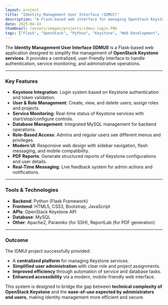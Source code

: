```yaml
---
layout: project
title: "Identity Management User Interface (IDMUI)"
description: "A Flask-based web interface for managing OpenStack Keystone services with authentication, user/role management, and real-time service monitoring."
date: 2025-04-24
thumbnail: /assets/images/projects/idmui-login.PNG
tags: ["Flask", "OpenStack", "Python", "Keystone", "Web Development", "Identity Management"]
---
```


The **Identity Management User Interface (IDMUI)** is a Flask-based web application designed to simplify the management of **OpenStack Keystone services**. It provides a centralized, user-friendly interface to handle authentication, service monitoring, and administrative operations.

---

### Key Features
- **Keystone Integration**: Login system based on Keystone authentication and token validation.  
- **User & Role Management**: Create, view, and delete users; assign roles and projects.  
- **Service Monitoring**: Real-time status of Keystone services with start/stop/configure controls.  
- **Database Management**: Integrated MySQL management for backend operations.  
- **Role-Based Access**: Admins and regular users see different menus and privileges.  
- **Modern UI**: Responsive web design with sidebar navigation, flash messaging, and mobile compatibility.  
- **PDF Reports**: Generate structured reports of Keystone configurations and user details.  
- **Real-Time Messaging**: Live feedback system for admin actions and notifications.  

---

### Tools & Technologies
- **Backend**: Python (Flask Framework)  
- **Frontend**: HTML5, CSS3, Bootstrap, JavaScript  
- **APIs**: OpenStack Keystone API  
- **Database**: MySQL  
- **Other**: Apache2, Paramiko (for SSH), ReportLab (for PDF generation)  

---

### Outcome
The IDMUI project successfully provided:
- A **centralized platform** for managing Keystone services.  
- **Simplified user administration** with clear role and project assignments.  
- **Improved efficiency** through automation of service and database tasks.  
- **Enhanced accessibility** via a modern, mobile-friendly web interface.  

This system is designed to bridge the gap between **technical complexity of OpenStack Keystone** and the **ease-of-use expected by administrators and users**, making identity management more efficient and secure.
